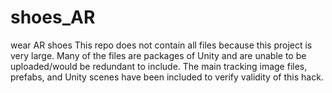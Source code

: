 # shoes_AR
wear AR shoes
This repo does not contain all files because this project is very large. Many of the files are packages of Unity and are unable to be uploaded/would be redundant to include. The main tracking image files, prefabs, and Unity scenes have been included to verify validity of this hack. 
